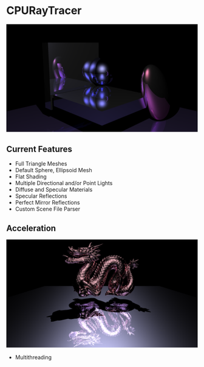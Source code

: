 # CPURayTracer
<img src='https://github.com/Tiane-Maestas/CPURayTracer/blob/master/CPURayTracer/scene2.png'/>

## Current Features 
 - Full Triangle Meshes
 - Default Sphere, Ellipsoid Mesh
 - Flat Shading
 - Multiple Directional and/or Point Lights
 - Diffuse and Specular Materials
 - Specular Reflections
 - Perfect Mirror Reflections
 - Custom Scene File Parser

## Acceleration
<img src='https://github.com/Tiane-Maestas/CPURayTracer/blob/master/CPURayTracer/Dragon.png'/>

 - Multithreading
